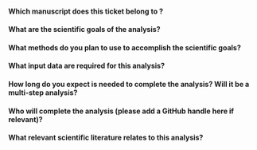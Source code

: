 <!--Hi there! Please take a moment to fill out the template below.-->

#### Which manuscript does this ticket belong to ?


#### What are the scientific goals of the analysis?



#### What methods do you plan to use to accomplish the scientific goals?



#### What input data are required for this analysis?



#### How long do you expect is needed to complete the analysis? Will it be a multi-step analysis?


#### Who will complete the analysis (please add a GitHub handle here if relevant)?



#### What relevant scientific literature relates to this analysis?


